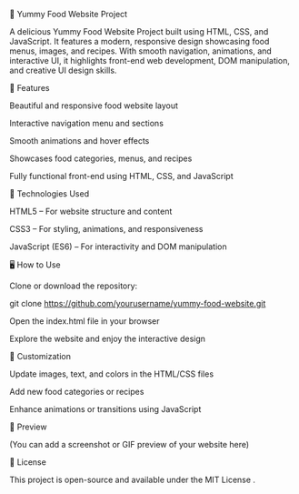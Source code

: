 🍔 Yummy Food Website Project

A delicious Yummy Food Website Project built using HTML, CSS, and JavaScript.
It features a modern, responsive design showcasing food menus, images, and recipes.
With smooth navigation, animations, and interactive UI, it highlights front-end web development, DOM manipulation, and creative UI design skills.

🚀 Features

Beautiful and responsive food website layout

Interactive navigation menu and sections

Smooth animations and hover effects

Showcases food categories, menus, and recipes

Fully functional front-end using HTML, CSS, and JavaScript

🧠 Technologies Used

HTML5 – For website structure and content

CSS3 – For styling, animations, and responsiveness

JavaScript (ES6) – For interactivity and DOM manipulation

🖥️ How to Use

Clone or download the repository:

git clone https://github.com/yourusername/yummy-food-website.git


Open the index.html file in your browser

Explore the website and enjoy the interactive design

🧩 Customization

Update images, text, and colors in the HTML/CSS files

Add new food categories or recipes

Enhance animations or transitions using JavaScript

📸 Preview

(You can add a screenshot or GIF preview of your website here)

📄 License

This project is open-source and available under the MIT License
.
